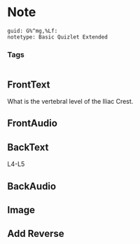 # Note
```
guid: G%^mg,%Lf:
notetype: Basic Quizlet Extended
```

### Tags
```
```

## FrontText
What is the vertebral level of the Iliac Crest.

## FrontAudio


## BackText
L4-L5

## BackAudio


## Image


## Add Reverse

